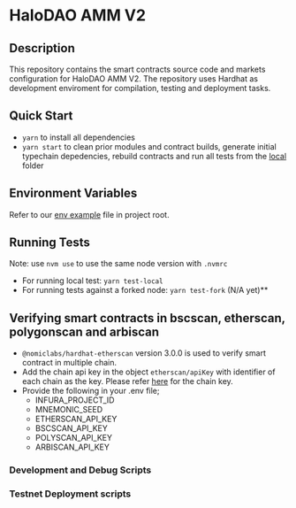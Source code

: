 # HaloDAO AMM V2

## Description

This repository contains the smart contracts source code and markets configuration for HaloDAO AMM V2. The repository uses Hardhat as development enviroment for compilation, testing and deployment tasks.

## Quick Start

- `yarn` to install all dependencies
- `yarn start` to clean prior modules and contract builds, generate initial typechain depedencies, rebuild contracts and run all tests from the [local](./tests/local) folder

## Environment Variables

Refer to our [env example](./.env.example) file in project root.

## Running Tests

Note: use `nvm use` to use the same node version with `.nvmrc`

- For running local test: `yarn test-local`
- For running tests against a forked node: `yarn test-fork` (N/A yet)\*\*

## Verifying smart contracts in bscscan, etherscan, polygonscan and arbiscan

- `@nomiclabs/hardhat-etherscan` version 3.0.0 is used to verify smart contract in multiple chain.
- Add the chain api key in the object `etherscan/apiKey` with identifier of each chain as the key. Please refer [here](https://hardhat.org/plugins/nomiclabs-hardhat-etherscan.html#multiple-api-keys-and-alternative-block-explorers) for the chain key.
- Provide the following in your .env file;
  - INFURA_PROJECT_ID
  - MNEMONIC_SEED
  - ETHERSCAN_API_KEY
  - BSCSCAN_API_KEY
  - POLYSCAN_API_KEY
  - ARBISCAN_API_KEY

### Development and Debug Scripts

### Testnet Deployment scripts
